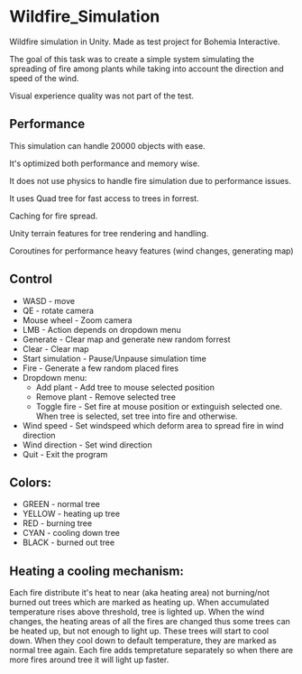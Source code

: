 # Wildfire_Simulation

Wildfire simulation in Unity. Made as test project for Bohemia Interactive.

The goal of this task was to create a simple system simulating the spreading of fire among plants while taking into account the direction and speed of the wind.

Visual experience quality was not part of the test.

## Performance

This simulation can handle 20000 objects with ease. 

It's optimized both performance and memory wise.

It does not use physics to handle fire simulation due to performance issues.

It uses Quad tree for fast access to trees in forrest.

Caching for fire spread.

Unity terrain features for tree rendering and handling.

Coroutines for performance heavy features (wind changes, generating map)


## Control

* WASD - move
* QE - rotate camera
* Mouse wheel - Zoom camera
* LMB - Action depends on dropdown menu
* Generate - Clear map and generate new random forrest
* Clear - Clear map
* Start simulation - Pause/Unpause simulation time
* Fire - Generate a few random placed fires
* Dropdown menu: 
  * Add plant - Add tree to mouse selected position
  * Remove plant - Remove selected tree
  * Toggle fire - Set fire at mouse position or extinguish selected one. When tree is selected, set tree into fire and otherwise.
* Wind speed - Set windspeed which deform area to spread fire in wind direction
* Wind direction - Set wind direction
* Quit - Exit the program

## Colors:

* GREEN - normal tree
* YELLOW - heating up tree
* RED - burning tree
* CYAN - cooling down tree
* BLACK - burned out tree

## Heating a cooling mechanism:
Each fire distribute it's heat to near (aka heating area) not
burning/not burned out trees which are marked as heating up. When
accumulated temperature rises above threshold, tree is lighted up. When
the wind changes, the heating areas of all the fires are changed thus
some trees can be heated up, but not enough to light up. These trees
will start to cool down. When they cool down to default temperature,
they are marked as normal tree again. Each fire adds tempretature
separately so when there are more fires around tree it will light up faster.
